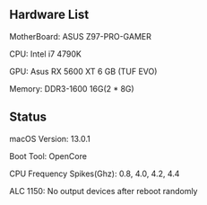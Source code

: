 ## Hardware List

MotherBoard: ASUS Z97-PRO-GAMER

CPU: Intel i7 4790K

GPU: Asus RX 5600 XT 6 GB (TUF EVO)

Memory: DDR3-1600 16G(2 * 8G)

## Status

macOS Version: 13.0.1

Boot Tool: OpenCore

CPU Frequency Spikes(Ghz): 0.8, 4.0, 4.2, 4.4

ALC 1150: No output devices after reboot randomly
